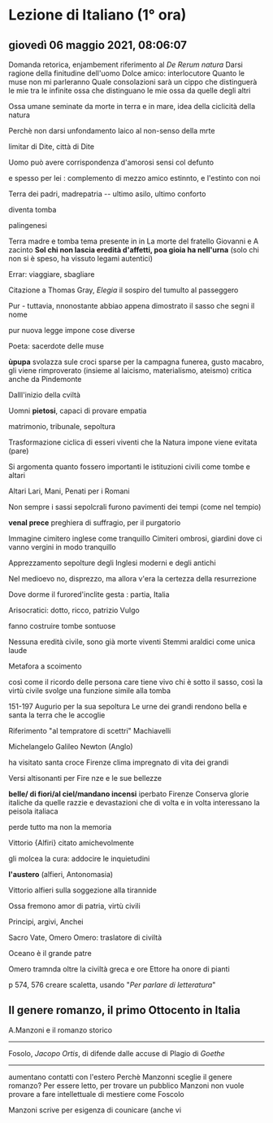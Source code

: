 # Lezione di Italiano (1° ora)

## giovedì 06 maggio 2021, 08:06:07

Domanda retorica, enjambement
riferimento al *De Rerum natura*
Darsi ragione della finitudine dell'uomo 
Dolce amico: interlocutore
Quanto le muse non mi parleranno 
Quale consolazioni sarà un cippo che distinguerà le mie tra le infinite ossa che distinguano le mie ossa da quelle degli altri

Ossa umane seminate da morte in terra e in mare, idea della ciclicità della natura

Perchè non darsi unfondamento laico al non-senso della mrte

limitar di Dite, città di Dite

Uomo può avere corrispondenza d'amorosi sensi col defunto

e spesso  per lei : complemento di mezzo
amico estinnto, e l'estinto con noi

Terra dei padri, madrepatria -- ultimo asilo, ultimo conforto

diventa tomba

palingenesi

Terra  madre e tomba
tema presente in 
in La morte del fratello Giovanni e A zacinto
**Sol chi non lascia eredità d'affetti, poa gioia ha nell'urna** (solo chi non si è speso, ha vissuto legami autentici)

Errar: viaggiare, sbagliare

Citazione a Thomas Gray, *Elegia*
il sospiro del tumulto al passeggero


Pur - tuttavia, nnonostante abbiao appena dimostrato il sasso che segni il nome

pur nuova legge impone cose diverse

Poeta: sacerdote delle muse

**ùpupa** svolazza sule croci sparse per la campagna funerea, gusto macabro, gli viene rimproverato (insieme al laicismo, materialismo, ateismo)
critica anche da Pindemonte

Dalll'inizio della cviltà

Uomni **pietosi**, capaci di provare empatia

matrimonio, tribunale, sepoltura

Trasformazione ciclica di esseri viventi che la Natura impone viene evitata (pare)

Si argomenta quanto fossero importanti le istituzioni civili come tombe e altari

Altari
Lari, Mani, Penati   per i Romani

Non sempre i sassi sepolcrali furono pavimenti dei tempi (come nel tempio)


**venal prece**  preghiera di suffragio, per il purgatorio



Immagine cimitero inglese come tranquillo
Cimiteri ombrosi, giardini dove ci vanno vergini in modo tranquillo


Apprezzamento sepolture degli Inglesi moderni e degli antichi

Nel medioevo no, disprezzo, ma allora v'era la certezza della resurrezione

Dove dorme il furored'inclite gesta : partia, Italia

Arisocratici: dotto, ricco, patrizio Vulgo

fanno costruire tombe sontuose

Nessuna eredità civile, sono già morte viventi
Stemmi araldici come unica laude

Metafora a scoimento

così come il ricordo delle persona care tiene vivo chi è sotto il sasso, così la virtù civile  svolge una funzione simile alla tomba
 
 151-197
 Augurio per la sua sepoltura
Le urne dei grandi rendono bella e santa la terra che le accoglie

Riferimento "al tempratore di scettri" 
Machiavelli

Michelangelo
Galileo
Newton (Anglo)

ha visitato santa croce
Firenze
clima impregnato di vita dei grandi

Versi altisonanti per Fire nze e le sue bellezze

**belle/ di fiori/al ciel/mandano incensi**
iperbato
Firenze
Conserva glorie italiche da quelle razzie e devastazioni che di volta e in volta interessano la peisola italiaca

perde tutto ma non la memoria

Vittorio {Alfiri} citato amichevolmente

gli molcea la cura: addocire le inquietudini

**l'austero** (alfieri, Antonomasia)

Vittorio alfieri sulla soggezione alla tirannide

Ossa fremono amor di patria, virtù civili

Principi, argivi, Anchei 

Sacro Vate, Omero
Omero: traslatore di civiltà

Oceano è il grande patre

Omero tramnda oltre la civiltà greca e ore Ettore ha onore di pianti

p 574, 576
creare scaletta, usando "*Per parlare di letteratura*"

## Il genere romanzo, il primo Ottocento in Italia

A.Manzoni e il romanzo storico

---
Fosolo, *Jacopo Ortis*, di difende dalle accuse di Plagio di *Goethe*

---

aumentano contatti con l'estero
Perchè Manzonni sceglie il genere romanzo?
Per essere letto, per trovare un pubblico
Manzoni non vuole provare a fare intellettuale di mestiere come Foscolo

Manzoni scrive per esigenza di counicare (anche vi

<!--stackedit_data:
eyJoaXN0b3J5IjpbNjk5ODU4MjM2LDE1MDA0MjczNThdfQ==
-->